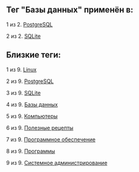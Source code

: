 ## Тег "Базы данных" применён в:

1 из 2. [PostgreSQL](../Компьютеры%20и%20софт/Программы/PostgreSQL.md)

2 из 2. [SQLite](../Компьютеры%20и%20софт/Программы/SQLite.md)

## Близкие теги:

1 из 9. [Linux](./linux.md)

2 из 9. [PostgreSQL](./postgresql.md)

3 из 9. [SQLite](./sqlite.md)

4 из 9. [Базы данных](./базы%20данных.md)

5 из 9. [Компьютеры](./компьютеры.md)

6 из 9. [Полезные рецепты](./полезные%20рецепты.md)

7 из 9. [Программное обеспечение](./программное%20обеспечение.md)

8 из 9. [Программы](./программы.md)

9 из 9. [Системное администрирование](./системное%20администрирование.md)

